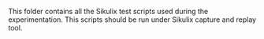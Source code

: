 This folder contains all the Sikulix test scripts used during the experimentation.
This scripts should be run under Sikulix capture and replay tool.